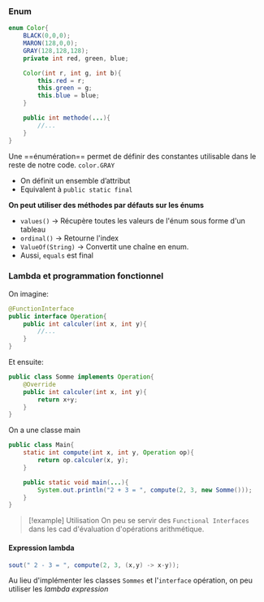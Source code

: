 ### Enum
```java
enum Color{
	BLACK(0,0,0);
	MARON(128,0,0);
	GRAY(128,128,128);
	private int red, green, blue;

	Color(int r, int g, int b){
		this.red = r;
		this.green = g;
		this.blue = blue;
	}

	public int methode(...){
		//...
	}
}
```

Une ==énumération== permet de définir des constantes utilisable dans le reste de notre code. `color.GRAY`
- On définit un ensemble d’attribut
- Equivalent à `public static final`


**On peut utiliser des méthodes par défauts sur les énums**
- `values()` -> Récupère toutes les valeurs de l'énum sous forme d'un tableau
- `ordinal()` -> Retourne l'index
- `ValueOf(String)` -> Convertit une chaîne en enum.
- Aussi, `equals` est final

### Lambda et programmation fonctionnel 
On imagine:
```java
@FunctionInterface
public interface Operation{
	public int calculer(int x, int y){
		//...
	}
}
```
Et ensuite:
```java
public class Somme implements Operation{
	@Override
	public int calculer(int x, int y){
		return x+y;
	}
}
```
On a une classe main
```java
public class Main{
	static int compute(int x, int y, Operation op){
		return op.calculer(x, y);
	}

	public static void main(...){
		System.out.println("2 + 3 = ", compute(2, 3, new Somme()));
	}
}
```

> [!example] Utilisation
> On peu se servir des `Functional Interfaces` dans les cad d'évaluation d'opérations arithmétique. 

#### Expression lambda
```java
sout(" 2 - 3 = ", compute(2, 3, (x,y) -> x-y));
```

Au lieu d'implémenter les classes `Sommes` et l'`interface` opération, on peu utiliser les *lambda expression*

